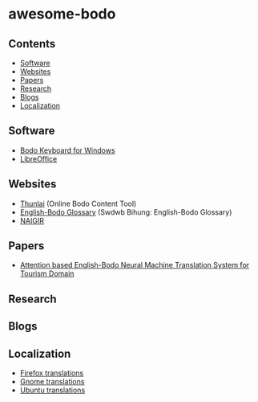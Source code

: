 # awesome-bodo

## Contents

- [Software](#software)
- [Websites](#websites)
- [Papers](#papers)
- [Research](#research)
- [Blogs](#blogs)
- [Localization](#localization)

## Software
- [Bodo Keyboard for Windows](http://bodo.gitspot.com/2012/11/bodo-keyboard-for-microsoft-windows.html)
- [LibreOffice](https://brx.libreoffice.org/)


## Websites
- [Thunlai](https://thunlai.com) (Online Bodo Content Tool)
- [English-Bodo Glossary](https://glossary.naigir.com) (Swdwb Bihung: English-Bodo Glossary)
- [NAIGIR](https://naigir.com)

## Papers
- [Attention based English-Bodo Neural Machine Translation System for Tourism Domain](https://ieeexplore.ieee.org/document/8819699)


## Research

## Blogs

## Localization
- [Firefox translations](https://pontoon.mozilla.org/brx/)
- [Gnome translations](https://l10n.gnome.org/teams/brx/)
- [Ubuntu translations](https://launchpad.net/~ubuntu-l10n-brx)
